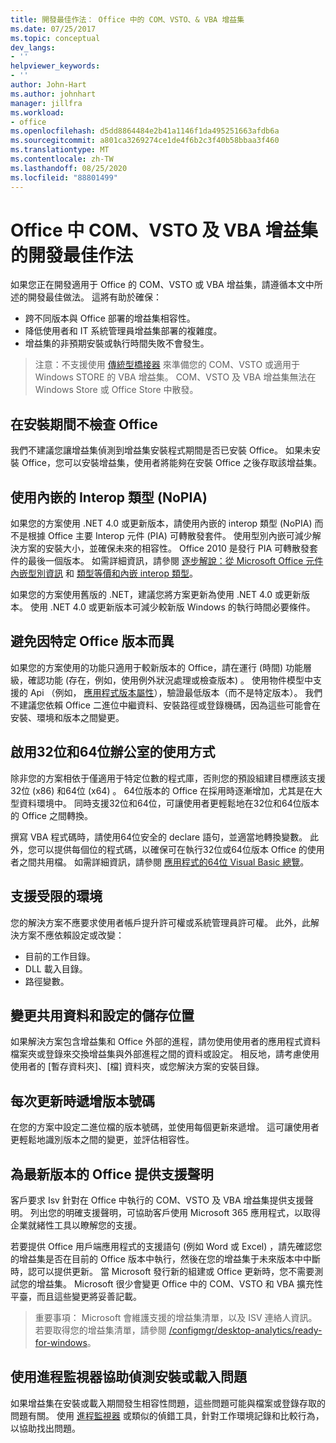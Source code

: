 ```yaml
---
title: 開發最佳作法： Office 中的 COM、VSTO、& VBA 增益集
ms.date: 07/25/2017
ms.topic: conceptual
dev_langs:
- ''
helpviewer_keywords:
- ''
author: John-Hart
ms.author: johnhart
manager: jillfra
ms.workload:
- office
ms.openlocfilehash: d5dd8864484e2b41a1146f1da495251663afdb6a
ms.sourcegitcommit: a801ca3269274ce1de4f6b2c3f40b58bbaa3f460
ms.translationtype: MT
ms.contentlocale: zh-TW
ms.lasthandoff: 08/25/2020
ms.locfileid: "88801499"
---
```

# <a name="development-best-practices-for-com-vsto-and-vba-add-ins-in-office"></a>Office 中 COM、VSTO 及 VBA 增益集的開發最佳作法
  如果您正在開發適用于 Office 的 COM、VSTO 或 VBA 增益集，請遵循本文中所述的開發最佳做法。   這將有助於確保：

- 跨不同版本與 Office 部署的增益集相容性。
- 降低使用者和 IT 系統管理員增益集部署的複雜度。
- 增益集的非預期安裝或執行時間失敗不會發生。

>注意：不支援使用 [傳統型橋接器](/windows/uwp/porting/desktop-to-uwp-root) 來準備您的 COM、VSTO 或適用于 Windows STORE 的 VBA 增益集。 COM、VSTO 及 VBA 增益集無法在 Windows Store 或 Office Store 中散發。

## <a name="do-not-check-for-office-during-installation"></a>在安裝期間不檢查 Office
 我們不建議您讓增益集偵測到增益集安裝程式期間是否已安裝 Office。 如果未安裝 Office，您可以安裝增益集，使用者將能夠在安裝 Office 之後存取該增益集。

## <a name="use-embedded-interop-types-nopia"></a>使用內嵌的 Interop 類型 (NoPIA) 
如果您的方案使用 .NET 4.0 或更新版本，請使用內嵌的 interop 類型 (NoPIA) 而不是根據 Office 主要 Interop 元件 (PIA) 可轉散發套件。 使用型別內嵌可減少解決方案的安裝大小，並確保未來的相容性。 Office 2010 是發行 PIA 可轉散發套件的最後一個版本。 如需詳細資訊，請參閱 [逐步解說：從 Microsoft Office 元件內嵌型別資訊](https://msdn.microsoft.com/library/ee317478.aspx) 和 [類型等價和內嵌 interop 類型](/windows/uwp/porting/desktop-to-uwp-root)。

如果您的方案使用舊版的 .NET，建議您將方案更新為使用 .NET 4.0 或更新版本。 使用 .NET 4.0 或更新版本可減少較新版 Windows 的執行時間必要條件。

## <a name="avoid-depending-on-specific-office-versions"></a>避免因特定 Office 版本而異
如果您的方案使用的功能只適用于較新版本的 Office，請在運行 (時間) 功能層級，確認功能 (存在，例如，使用例外狀況處理或檢查版本) 。 使用物件模型中支援的 Api （例如， [應用程式版本屬性](<xref:Microsoft.Office.Interop.Excel._Application.Version%2A>)），驗證最低版本（而不是特定版本）。 我們不建議您依賴 Office 二進位中繼資料、安裝路徑或登錄機碼，因為這些可能會在安裝、環境和版本之間變更。

## <a name="enable-both-32-bit-and-64-bit-office-usage"></a>啟用32位和64位辦公室的使用方式
除非您的方案相依于僅適用于特定位數的程式庫，否則您的預設組建目標應該支援32位 (x86) 和64位 (x64) 。 64位版本的 Office 在採用時逐漸增加，尤其是在大型資料環境中。 同時支援32位和64位，可讓使用者更輕鬆地在32位和64位版本的 Office 之間轉換。

撰寫 VBA 程式碼時，請使用64位安全的 declare 語句，並適當地轉換變數。 此外，您可以提供每個位的程式碼，以確保可在執行32位或64位版本 Office 的使用者之間共用檔。 如需詳細資訊，請參閱 [應用程式的64位 Visual Basic 總覽](/office/vba/Language/Concepts/Getting-Started/64-bit-visual-basic-for-applications-overview)。

## <a name="support-restricted-environments"></a>支援受限的環境
您的解決方案不應要求使用者帳戶提升許可權或系統管理員許可權。 此外，此解決方案不應依賴設定或改變：

- 目前的工作目錄。
- DLL 載入目錄。
- 路徑變數。

## <a name="change-the-save-location-of-shared-data-and-settings"></a>變更共用資料和設定的儲存位置
如果解決方案包含增益集和 Office 外部的進程，請勿使用使用者的應用程式資料檔案夾或登錄來交換增益集與外部進程之間的資料或設定。 相反地，請考慮使用使用者的 [暫存資料夾]、[檔] 資料夾，或您解決方案的安裝目錄。

## <a name="increment-the-version-number-with-each-update"></a>每次更新時遞增版本號碼
在您的方案中設定二進位檔的版本號碼，並使用每個更新來遞增。 這可讓使用者更輕鬆地識別版本之間的變更，並評估相容性。

## <a name="provide-support-statements-for-the-latest-versions-of-office"></a>為最新版本的 Office 提供支援聲明
客戶要求 Isv 針對在 Office 中執行的 COM、VSTO 及 VBA 增益集提供支援聲明。 列出您的明確支援聲明，可協助客戶使用 Microsoft 365 應用程式，以取得企業就緒性工具以瞭解您的支援。

若要提供 Office 用戶端應用程式的支援語句 (例如 Word 或 Excel) ，請先確認您的增益集是否在目前的 Office 版本中執行，然後在您的增益集于未來版本中中斷時，認可以提供更新。 當 Microsoft 發行新的組建或 Office 更新時，您不需要測試您的增益集。 Microsoft 很少會變更 Office 中的 COM、VSTO 和 VBA 擴充性平臺，而且這些變更將妥善記載。

>重要事項： Microsoft 會維護支援的增益集清單，以及 ISV 連絡人資訊。 若要取得您的增益集清單，請參閱 [/configmgr/desktop-analytics/ready-for-windows](/configmgr/desktop-analytics/ready-for-windows)。

## <a name="use-process-monitor-to-help-debug-installation-or-loading-issues"></a>使用進程監視器協助偵測安裝或載入問題
如果增益集在安裝或載入期間發生相容性問題，這些問題可能與檔案或登錄存取的問題有關。 使用 [進程監視器](/sysinternals/downloads/procmon) 或類似的偵錯工具，針對工作環境記錄和比較行為，以協助找出問題。
